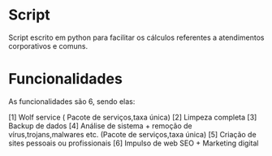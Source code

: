 # Script 

Script escrito em python para facilitar os cálculos referentes a atendimentos corporativos e comuns.

# Funcionalidades

As funcionalidades são 6, sendo elas:

[1] Wolf service ( Pacote de serviços,taxa única)
[2] Limpeza completa
[3] Backup de dados
[4] Análise de sistema + remoção de vírus,trojans,malwares etc. (Pacote de serviços,taxa única)
[5] Criação de sites pessoais ou profissionais
[6] Impulso de web SEO + Marketing digital 


